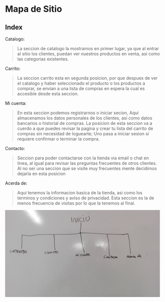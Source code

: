 # Mapa de Sitio

## Index

Catalogo:
> La seccion de catalogo la mostramos en primer lugar, ya que al entrar al sitio los clientes, puedan ver nuestros productos en venta, asi como las categorias existentes.

Carrito:
> La seccion carrito esta en segunda posicion, por que despues de ver el catalogo y haber seleccionado el producto o los productos a comprar, se envian a una lista de compras en espera la cual es accesible desde esta seccion.

Mi cuenta:
> En esta seccion podemos registrarnos o iniciar secion, Aqui almacenamos los datos personales de los clientes, asi como datos bancarios o historial de compras. La posicion de esta seccion va a cuerdo a que puedes revisar la pagina y crear tu lista del carrito de compras sin necesidad de loguearte; Uno pasa a iniciar sesion si requiere confirmar o terminar la compra.

Contacto:

> Seccion para poder contactarse con la tienda via email o chat en linea, al igual para revisar las preguntas frecuentes de otros clientes. Al no ser una seccion que se visite muy frecuentes mente decidimos dejarla en esta posicion

Acerda de:
> Aqui tenemos la informacion basica de la tienda, asi como los terminos y condiciones y aviso de privacidad. Esta seccion es la de menos frecuencia de visitas por lo que la tenemos al final.


![Mapa de Sitio](images/sitemap.jpg)
